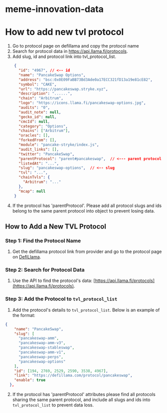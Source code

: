 # meme-innovation-data

# How to add new tvl protocol
1. Go to protocol page on defillama and copy the protocol name
2. Search for protocol data in https://api.llama.fi/protocols.
3. Add slug, id and protocol link into tvl_protocol_list.
```json
    {
      "id": "4967", // <-- id
      "name": "PancakeSwap Options",
      "address": "bsc:0x0E09FaBB73Bd3Ade0a17ECC321fD13a19e81cE82",
      "symbol": "CAKE",
      "url": "https://pancakeswap.stryke.xyz",
      "description": "......",
      "chain": "Arbitrum",
      "logo": "https://icons.llama.fi/pancakeswap-options.jpg",
      "audits": "0",
      "audit_note": null,
      "gecko_id": null,
      "cmcId": null,
      "category": "Options",
      "chains": ["Arbitrum"],
      "oracles": [],
      "forkedFrom": [],
      "module": "pancake-stryke/index.js",
      "audit_links": [],
      "twitter": "PancakeSwap",
      "parentProtocol": "parent#pancakeswap",  // <--- parent protocol
      "listedAt": "...",
      "slug": "pancakeswap-options",  // <-- slug
      "tvl": "...",
      "chainTvls": {
        "Arbitrum": "..."
      },
      "mcap": null
    }
```
4. If the protocol has 'parentProtocol'. Please add all protocol slugs and ids belong to the same parent protocol into object to prevent losing data.


## How to Add a New TVL Protocol

### Step 1: Find the Protocol Name
1. Get the defillama protocol link from provider and go to the protocol page on [DefiLlama](https://defillama.com).

### Step 2: Search for Protocol Data
1. Use the API to find the protocol's data: [https://api.llama.fi/protocols](https://api.llama.fi/protocols).

### Step 3: Add the Protocol to `tvl_protocol_list`
1. Add the protocol's details to `tvl_protocol_list`. Below is an example of the format:

```json
{
    "name": "PancakeSwap",
    "slug": [
      "pancakeswap-amm",
      "pancakeswap-amm-v3",
      "pancakeswap-stableswap",
      "pancakeswap-amm-v1",
      "pancakeswap-perps",
      "pancakeswap-options"
    ],
    "id": [194, 2769, 2529, 2590, 3538, 4967],
    "link": "https://defillama.com/protocol/pancakeswap",
    "enable": true
  },
```
2. If the protocol has 'parentProtocol' attributes please find all protocols sharing the same parent protocol, and include all slugs and ids into `tvl_protocol_list` to prevent data loss.
